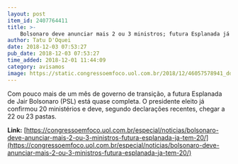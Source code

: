 ```yaml
---
layout: post
item_id: 2407764411
title: >-
    Bolsonaro deve anunciar mais 2 ou 3 ministros; futura Esplanada já tem 20
author: Tatu D'Oquei
date: 2018-12-03 07:53:27
pub_date: 2018-12-03 07:53:27
time_added: 2018-12-01 11:44:09
category: avisamos
image: https://static.congressoemfoco.uol.com.br/2018/12/46057578941_dd54175fe9_k-e1543671694457-1200x630.jpg
---
```


Com pouco mais de um mês de governo de transição, a futura Esplanada de Jair Bolsonaro (PSL) está quase completa. O presidente eleito já confirmou 20 ministérios e deve, segundo declarações recentes, chegar a 22 ou 23 pastas.

**Link:** [https://congressoemfoco.uol.com.br/especial/noticias/bolsonaro-deve-anunciar-mais-2-ou-3-ministros-futura-esplanada-ja-tem-20/](https://congressoemfoco.uol.com.br/especial/noticias/bolsonaro-deve-anunciar-mais-2-ou-3-ministros-futura-esplanada-ja-tem-20/)


